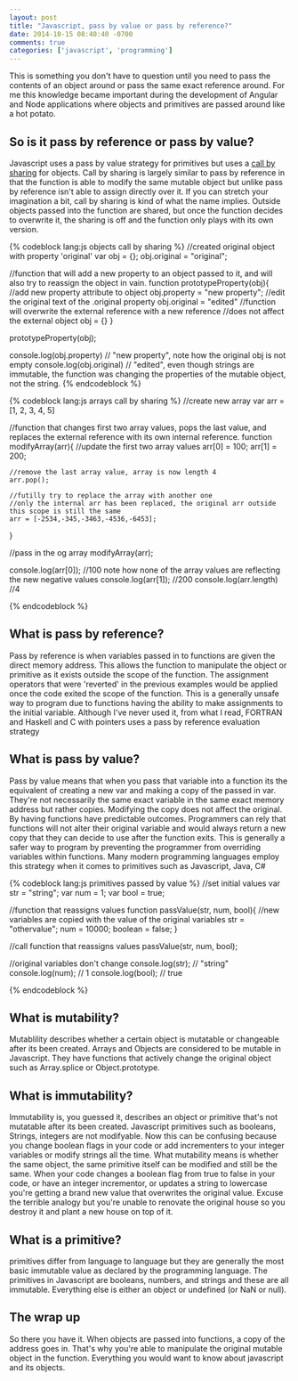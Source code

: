 ```yaml
---
layout: post
title: "Javascript, pass by value or pass by reference?"
date: 2014-10-15 08:40:40 -0700
comments: true
categories: ['javascript', 'programming']
---
```

<p>This is something you don't have to question until you need to pass the contents of an object around or pass the same exact reference around. For me this knowledge became important during the development of Angular and Node applications where objects and primitives are passed around like a hot potato.</p>
<!-- more -->
<h2 id="referencevalue">So is it pass by reference or pass by value?</h2>
<p>Javascript uses a pass by value strategy for primitives but uses a <a href="http://en.wikipedia.org/wiki/Evaluation_strategy#Call_by_sharing">call by sharing</a> for objects.  Call by sharing is largely similar to pass by reference in that the function is able to modify the same mutable object but unlike pass by reference isn't able to assign directly over it.  If you can stretch your imagination a bit, call by sharing is kind of what the name implies.  Outside objects passed into the function are shared, but once the function decides to overwrite it, the sharing is off and the function only plays with its own version.</p>

{% codeblock lang:js objects call by sharing %}
//created original object with property 'original'
var obj = {};
obj.original = "original";

//function that will add a new property to an object passed to it, and will also try to reassign the object in vain.
function prototypeProperty(obj){
    //add new property attribute to object
    obj.property = "new property";
    //edit the original text of the .original property
    obj.original = "edited"
    //function will overwrite the external reference with a new reference
    //does not affect the external object
    obj = {}
}


prototypeProperty(obj);

console.log(obj.property) // "new property", note how the original obj is not empty 
console.log(obj.original) // "edited", even though strings are immutable, the function was changing the properties of the mutable object, not the string.
{% endcodeblock %}

{% codeblock lang:js arrays call by sharing %}
//create new array
var arr = [1, 2, 3, 4, 5]

//function that changes first two array values, pops the last value, and replaces the external reference with its own internal reference.
function modifyArray(arr){
    //update the first two array values
    arr[0] = 100;
    arr[1] = 200;
    
    //remove the last array value, array is now length 4
    arr.pop();
    
    //futilly try to replace the array with another one
    //only the internal arr has been replaced, the original arr outside this scope is still the same
    arr = [-2534,-345,-3463,-4536,-6453];
    
}

//pass in the og array
modifyArray(arr);

console.log(arr[0]); //100 note how none of the array values are reflecting the new negative values
console.log(arr[1]); //200
console.log(arr.length) //4

{% endcodeblock %}

<h2 id="reference">What is pass by reference?</h2>
<p>Pass by reference is when variables passed in to functions are given the direct memory address.  This allows the function to manipulate the object or primitive as it exists outside the scope of the function.  The assignment operators that were 'reverted' in the previous examples would be applied once the code exited the scope of the function.  This is a generally unsafe way to program due to functions having the ability to make assignments to the initial variable. Although I've never used it, from what I read, FORTRAN and Haskell and C with pointers uses a pass by reference evaluation strategy</p>
<h2 id="value">What is pass by value?</h2>
<p>Pass by value means that when you pass that variable into a function its the equivalent of creating a new var and making a copy of the passed in var. They're not necessarily the same exact variable in the same exact memory address but rather copies. Modifying the copy does not affect the original. By having functions have predictable outcomes. Programmers can rely that functions will not alter their original variable and would always return a new copy that they can decide to use after the function exits. This is generally a safer way to program by preventing the programmer from overriding variables within functions. Many modern programming languages employ this strategy when it comes to primitives such as Javascript, Java, C#</p>

{% codeblock lang:js primitives passed by value %}
//set initial values
var str = "string";
var num = 1;
var bool = true;

//function that reassigns values
function passValue(str, num, bool){
    //new variables are copied with the value of the original variables
    str = "othervalue";
    num = 10000;
    boolean = false;
}

//call function that reassigns values
passValue(str, num, bool);

//original variables don't change
console.log(str); // "string"
console.log(num); // 1
console.log(bool); // true

{% endcodeblock %}

<h2 id="mutability">What is mutability?</h2>
<p>Mutablility describes whether a certain object is mutatable or changeable after its been created.  Arrays and Objects are considered to be mutable in Javascript.  They have functions that actively change the original object such as Array.splice or Object.prototype.</p>
<h2 id="immutability">What is immutability?</h2>
<p>Immutability is, you guessed it, describes an object or primitive that's not mutatable after its been created. Javascript primitives such as booleans, Strings, integers are not modifyable.  Now this can be confusing because you change boolean flags in your code or add incrementers to your integer variables or modify strings all the time.  What mutability means is whether the same object, the same primitive itself can be modified and still be the same.  When your code changes a boolean flag from true to false in your code, or have an integer incrementor, or updates a string to lowercase you're getting a brand new value that overwrites the original value. Excuse the terrible analogy but you're unable to renovate the original house so you destroy it and plant a new house on top of it.</p>
<h2 id="primitive">What is a primitive?</h2>
<p>primitives differ from language to language but they are generally the most basic immutable value as declared by the programming language.  The primitives in Javascript are booleans, numbers, and strings and these are all immutable.  Everything else is either an object or undefined (or NaN or null).</p>
<h2 id="conclusion">The wrap up</h2>
<p>So there you have it. When objects are passed into functions, a copy of the address goes in.  That's why you're able to manipulate the original mutable object in the function. Everything you would want to know about javascript and its objects.</p>